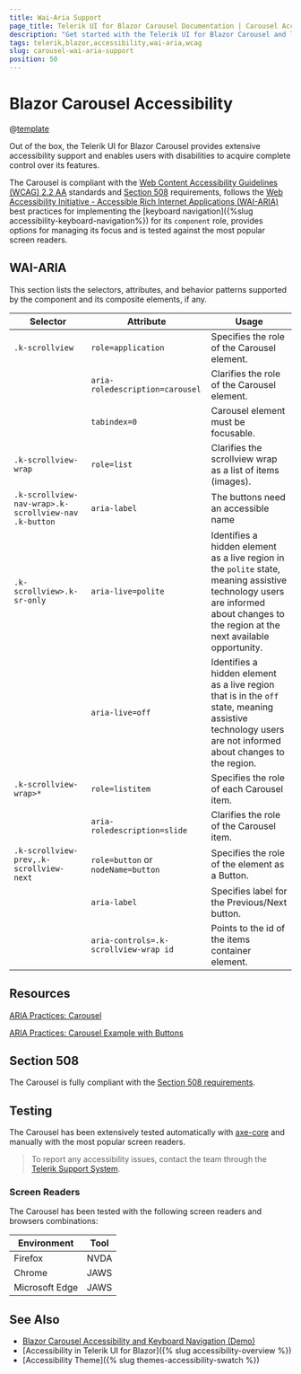 ```yaml
---
title: Wai-Aria Support
page_title: Telerik UI for Blazor Carousel Documentation | Carousel Accessibility
description: "Get started with the Telerik UI for Blazor Carousel and learn about its accessibility support for WAI-ARIA, Section 508, and WCAG 2.2."
tags: telerik,blazor,accessibility,wai-aria,wcag
slug: carousel-wai-aria-support 
position: 50 
---
```


# Blazor Carousel Accessibility

@[template](/_contentTemplates/common/parameters-table-styles.md#table-layout)



Out of the box, the Telerik UI for Blazor Carousel provides extensive accessibility support and enables users with disabilities to acquire complete control over its features.


The Carousel is compliant with the [Web Content Accessibility Guidelines (WCAG) 2.2 AA](https://www.w3.org/TR/WCAG22/) standards and [Section 508](https://www.section508.gov/) requirements, follows the [Web Accessibility Initiative - Accessible Rich Internet Applications (WAI-ARIA)](https://www.w3.org/WAI/ARIA/apg/) best practices for implementing the [keyboard navigation]({%slug accessibility-keyboard-navigation%}) for its `component` role, provides options for managing its focus and is tested against the most popular screen readers.

## WAI-ARIA


This section lists the selectors, attributes, and behavior patterns supported by the component and its composite elements, if any.

| Selector | Attribute | Usage |
| -------- | --------- | ----- |
| `.k-scrollview` | `role=application` | Specifies the role of the Carousel element. |
|  | `aria-roledescription=carousel` | Clarifies the role of the Carousel element. |
|  | `tabindex=0` | Carousel element must be focusable. |
| `.k-scrollview-wrap` | `role=list` | Clarifies the scrollview wrap as a list of items (images). |
| `.k-scrollview-nav-wrap>.k-scrollview-nav .k-button` | `aria-label` | The buttons need an accessible name |
| `.k-scrollview>.k-sr-only` | `aria-live=polite` | Identifies a hidden element as a live region in the `polite` state, meaning assistive technology users are informed about changes to the region at the next available opportunity. |
|  | `aria-live=off` | Identifies a hidden element as a live region that is in the `off` state, meaning assistive technology users are not informed about changes to the region. |
| `.k-scrollview-wrap>*` | `role=listitem` | Specifies the role of each Carousel item. |
|  | `aria-roledescription=slide` | Clarifies the role of the Carousel item. |
| `.k-scrollview-prev,.k-scrollview-next` | `role=button` or `nodeName=button` | Specifies the role of the element as a Button. |
|  | `aria-label` | Specifies label for the Previous/Next button. |
|  | `aria-controls=.k-scrollview-wrap id` | Points to the id of the items container element. |

## Resources

[ARIA Practices: Carousel](https://www.w3.org/WAI/ARIA/apg/patterns/carousel/)

[ARIA Practices: Carousel Example with Buttons](https://www.w3.org/WAI/ARIA/apg/example-index/carousel/carousel-1-prev-next.html)

## Section 508


The Carousel is fully compliant with the [Section 508 requirements](http://www.section508.gov/).

## Testing


The Carousel has been extensively tested automatically with [axe-core](https://github.com/dequelabs/axe-core) and manually with the most popular screen readers.

> To report any accessibility issues, contact the team through the [Telerik Support System](https://www.telerik.com/account/support-center).

### Screen Readers


The Carousel has been tested with the following screen readers and browsers combinations:

| Environment | Tool |
| ----------- | ---- |
| Firefox | NVDA |
| Chrome | JAWS |
| Microsoft Edge | JAWS |



## See Also

* [Blazor Carousel Accessibility and Keyboard Navigation (Demo)](https://demos.telerik.com/blazor-ui/carousel/keyboard-navigation)
* [Accessibility in Telerik UI for Blazor]({% slug accessibility-overview %})
* [Accessibility Theme]({% slug themes-accessibility-swatch %})